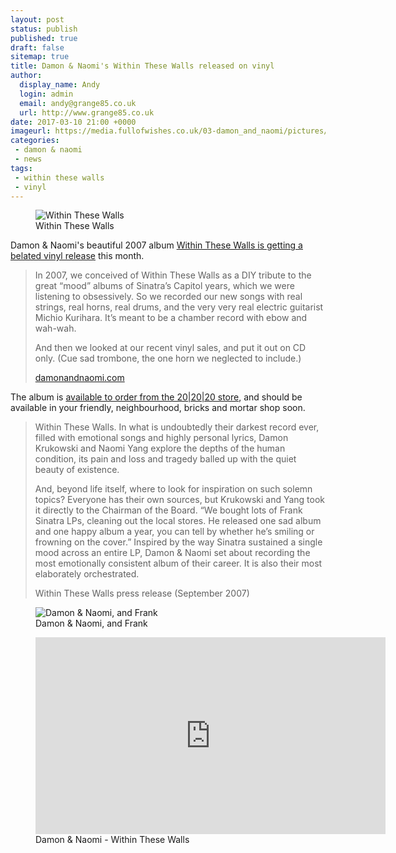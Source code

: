 ```yaml
---
layout: post
status: publish
published: true
draft: false
sitemap: true
title: Damon & Naomi's Within These Walls released on vinyl
author:
  display_name: Andy
  login: admin
  email: andy@grange85.co.uk
  url: http://www.grange85.co.uk
date: 2017-03-10 21:00 +0000
imageurl: https://media.fullofwishes.co.uk/03-damon_and_naomi/pictures/damon-and-naomi-within-these-walls-promo.jpg
categories:
 - damon & naomi
 - news
tags:
 - within these walls
 - vinyl
---
```

<div class="col-md-6 pull-right"><figure class="caption aligncenter"><img src="https://media.fullofwishes.co.uk/03-damon_and_naomi/sleeves/dan_withinthesewalls.jpg" alt="Within These Walls" /><figcaption class="caption-text">Within These Walls</figcaption></figure></div>
<p class="lead">Damon & Naomi's beautiful 2007 album <a href="https://www.20-20-20.com/store/damon-naomi-wi">Within These Walls is getting a belated vinyl release</a> this month.</p>

<blockquote>
<p>In 2007, we conceived of Within These Walls as a DIY tribute to the great “mood” albums of Sinatra’s Capitol years, which we were listening to obsessively. So we recorded our new songs with real strings, real horns, real drums, and the very very real electric guitarist Michio Kurihara. It’s meant to be a chamber record with ebow and wah-wah.</p>

<p>And then we looked at our recent vinyl sales, and put it out on CD only. (Cue sad trombone, the one horn we neglected to include.)</p>
<footer><a href="http://damonandnaomi.com/march-2017/">damonandnaomi.com</a></footer>
</blockquote>

<p>The album is <a href="https://www.20-20-20.com/store/damon-naomi-wi">available to order from the 20|20|20 store</a>, and should be available in your friendly, neighbourhood, bricks and mortar shop soon.</p>

<blockquote>
<p>Within These Walls. In what is undoubtedly their darkest record ever, filled with emotional songs and highly personal lyrics, Damon Krukowski and Naomi Yang explore the depths of the human condition, its pain and loss and tragedy balled up with the quiet beauty of  existence.</p>

<p>And, beyond life itself, where to look for inspiration on such solemn topics? Everyone has their own sources, but Krukowski and Yang took it directly to the Chairman of the Board. “We bought lots of Frank Sinatra LPs, cleaning out the local stores. He released one sad album and one happy album a year, you can tell by whether he’s smiling or frowning on the cover.” Inspired by the way Sinatra sustained a single mood across an entire LP, Damon & Naomi set about recording the most emotionally consistent album of their career. It is also their most elaborately orchestrated.</p>
<footer>Within These Walls press release (September 2007)</footer>
</blockquote>

<figure class="caption aligncenter"><img src="https://media.fullofwishes.co.uk/03-damon_and_naomi/pictures/damon-and-naomi-within-these-walls-promo.jpg" alt="Damon & Naomi, and Frank" /><figcaption class="caption-text">Damon & Naomi, and Frank</figcaption></figure>

<figure class="caption aligncenter"><iframe width="560" height="315" src="https://www.youtube.com/embed/3qc_2DeWjwM" frameborder="0" allowfullscreen></iframe><figcaption class="caption-text">Damon & Naomi - Within These Walls</figcaption></figure>

